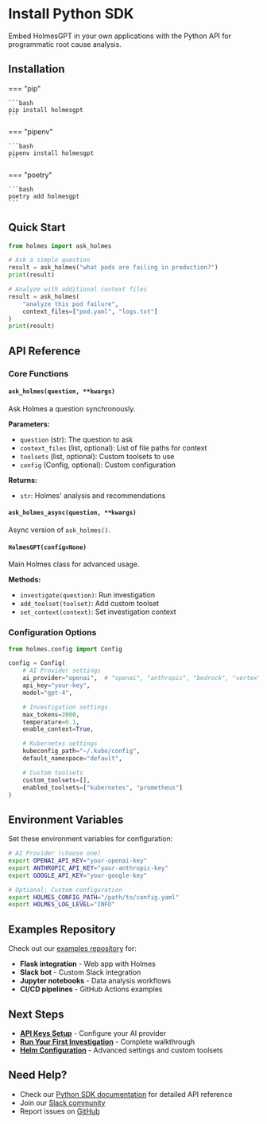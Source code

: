 # Install Python SDK

Embed HolmesGPT in your own applications with the Python API for programmatic root cause analysis.

## Installation

=== "pip"

    ```bash
    pip install holmesgpt
    ```

=== "pipenv"

    ```bash
    pipenv install holmesgpt
    ```

=== "poetry"

    ```bash
    poetry add holmesgpt
    ```

## Quick Start

```python
from holmes import ask_holmes

# Ask a simple question
result = ask_holmes("what pods are failing in production?")
print(result)

# Analyze with additional context files
result = ask_holmes(
    "analyze this pod failure",
    context_files=["pod.yaml", "logs.txt"]
)
print(result)
```

## API Reference

### Core Functions

#### `ask_holmes(question, **kwargs)`

Ask Holmes a question synchronously.

**Parameters:**
- `question` (str): The question to ask
- `context_files` (list, optional): List of file paths for context
- `toolsets` (list, optional): Custom toolsets to use
- `config` (Config, optional): Custom configuration

**Returns:**
- `str`: Holmes' analysis and recommendations

#### `ask_holmes_async(question, **kwargs)`

Async version of `ask_holmes()`.

#### `HolmesGPT(config=None)`

Main Holmes class for advanced usage.

**Methods:**
- `investigate(question)`: Run investigation
- `add_toolset(toolset)`: Add custom toolset
- `set_context(context)`: Set investigation context

### Configuration Options

```python
from holmes.config import Config

config = Config(
    # AI Provider settings
    ai_provider="openai",  # "openai", "anthropic", "bedrock", "vertex"
    api_key="your-key",
    model="gpt-4",

    # Investigation settings
    max_tokens=2000,
    temperature=0.1,
    enable_context=True,

    # Kubernetes settings
    kubeconfig_path="~/.kube/config",
    default_namespace="default",

    # Custom toolsets
    custom_toolsets=[],
    enabled_toolsets=["kubernetes", "prometheus"]
)
```

## Environment Variables

Set these environment variables for configuration:

```bash
# AI Provider (choose one)
export OPENAI_API_KEY="your-openai-key"
export ANTHROPIC_API_KEY="your-anthropic-key"
export GOOGLE_API_KEY="your-google-key"

# Optional: Custom configuration
export HOLMES_CONFIG_PATH="/path/to/config.yaml"
export HOLMES_LOG_LEVEL="INFO"
```

## Examples Repository

Check out our [examples repository](https://github.com/robusta-dev/holmesgpt-examples) for:

- **Flask integration** - Web app with Holmes
- **Slack bot** - Custom Slack integration
- **Jupyter notebooks** - Data analysis workflows
- **CI/CD pipelines** - GitHub Actions examples

## Next Steps

- **[API Keys Setup](../api-keys.md)** - Configure your AI provider
- **[Run Your First Investigation](first-investigation.md)** - Complete walkthrough
- **[Helm Configuration](../reference/helm-configuration.md)** - Advanced settings and custom toolsets

## Need Help?

- Check our [Python SDK documentation](../python.md) for detailed API reference
- Join our [Slack community](https://robustacommunity.slack.com)
- Report issues on [GitHub](https://github.com/robusta-dev/holmesgpt/issues)
